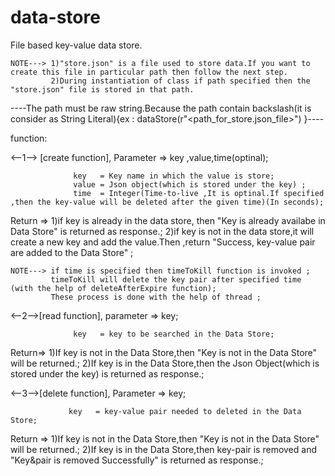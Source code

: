 # data-store
File based key-value data store.

    NOTE---> 1)"store.json" is a file used to store data.If you want to create this file in particular path then follow the next step.
             2)During instantiation of class if path specified then the "store.json" file is stored in that path.      
   ----The path must be raw string.Because the path contain backslash(it is consider as String Literal){ex : dataStore(r"<path_for_store.json_file>") }---- 

function:


<--1--> [create function],
     Parameter => key ,value,time(optinal);
     
                  key   = Key name in which the value is store;
                  value = Json object(which is stored under the key) ;
                  time  = Integer(Time-to-live ,It is optinal.If specified ,then the key-value will be deleted after the given time)(In seconds);     
             
   Return => 1)if key is already in the data store, then "Key is already availabe in Data Store" is returned as response.;
             2)if key is not in the data store,it will create a new key and add the value.Then ,return "Success, key-value pair are added to the Data Store" ;
                  
    NOTE---> if time is specified then timeToKill function is invoked ;
             timeToKill will delete the key pair after specified time (with the help of deleteAfterExpire function);
             These process is done with the help of thread ;
             
             
<--2-->[read function],
    parameter =>  key;
    
                  key   = key to be searched in the Data Store;
                  
   Return=> 1)If key is not in the Data Store,then "Key is not in the Data Store" will be returned.;
            2)If key is in the Data Store,then the Json Object(which is stored under the key) is returned as response.;
                  
                  
<--3-->[delete function],
    Parameter => key;
                 
                 key   = key-value pair needed to deleted in the Data Store;
                 
   Return =>  1)If key is not in the Data Store,then "Key is not in the Data Store" will be returned.;
              2)If key is in the Data Store,then key-pair is removed and "Key&pair is removed Successfully" is returned as response.;
